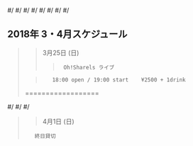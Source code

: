 #/
#/
#/
#/
#/
#/
#/
#/
##  2018年 3・4月スケジュール
>
>
> 
>>    3月25日 (日)
>> 
>>>      Oh!Sharels ライブ           
>           
>>        18:00 open / 19:00 start    ¥2500 + 1drink
> 
>
>
>  ==================
>
>
>
#/
#/
#/
>>    4月1日 (日)
>
>        終日貸切

